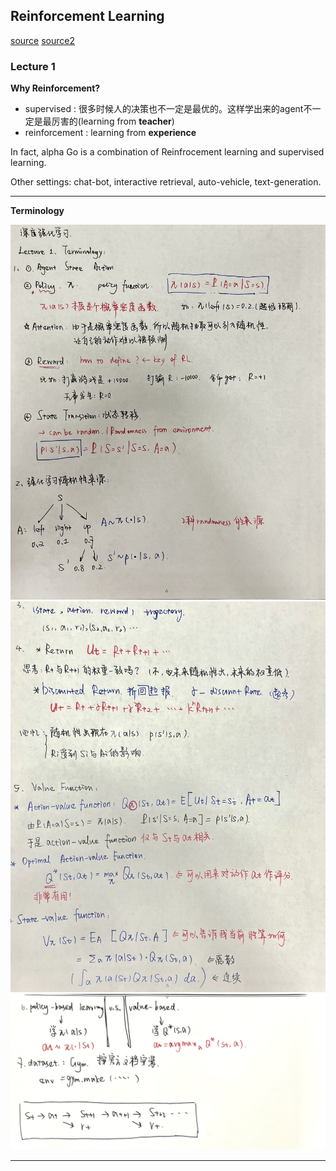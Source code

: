 ## Reinforcement Learning

[source](https://www.bilibili.com/video/BV1UE411G78S?spm_id_from=333.337.search-card.all.click&vd_source=9c6d95442eaa08adb6f5c78841910257)
[source2](https://www.youtube.com/watch?v=vmkRMvhCW5c)

### Lecture 1


**Why Reinforcement?**
- supervised : 很多时候人的决策也不一定是最优的。这样学出来的agent不一定是最厉害的(learning from **teacher**)
- reinforcement : learning from **experience**

In fact, alpha Go is a combination of Reinfrocement learning and supervised learning.

Other settings: chat-bot, interactive retrieval, auto-vehicle, text-generation.

****

**Terminology**


![](./2022-09-16_21-37-31.jpg)
![](./2022-09-16_21-39-24.jpg)
![](./2022-09-16_21-40-14.jpg)


****


